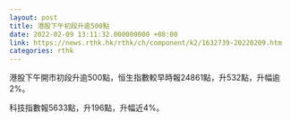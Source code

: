 ```yaml
---
layout: post
title: 港股下午初段升逾500點
date: 2022-02-09 13:11:32.000000000 +08:00
link: https://news.rthk.hk/rthk/ch/component/k2/1632739-20220209.htm
categories: rthk
---
```


港股下午開市初段升逾500點，恒生指數較早時報24861點，升532點，升幅逾2%。

科技指數報5633點，升196點，升幅近4%。
